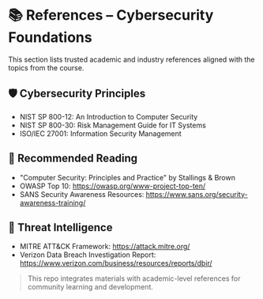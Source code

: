 # 📚 References – Cybersecurity Foundations

This section lists trusted academic and industry references aligned with the topics from the course.

## 🛡️ Cybersecurity Principles

- NIST SP 800-12: An Introduction to Computer Security  
- NIST SP 800-30: Risk Management Guide for IT Systems  
- ISO/IEC 27001: Information Security Management

## 📖 Recommended Reading

- "Computer Security: Principles and Practice" by Stallings & Brown  
- OWASP Top 10: https://owasp.org/www-project-top-ten/  
- SANS Security Awareness Resources: https://www.sans.org/security-awareness-training/

## 🧠 Threat Intelligence

- MITRE ATT&CK Framework: https://attack.mitre.org/  
- Verizon Data Breach Investigation Report: https://www.verizon.com/business/resources/reports/dbir/

> This repo integrates materials with academic-level references for community learning and development.
